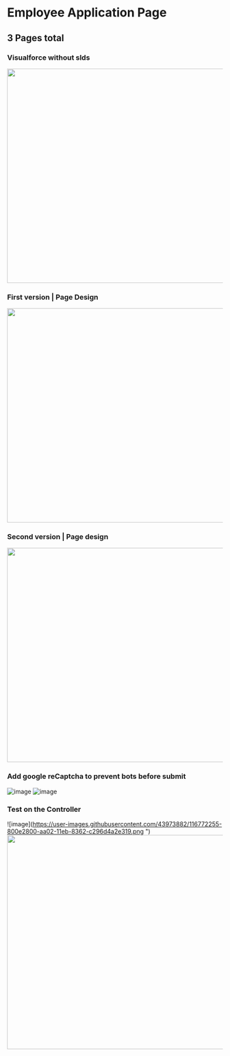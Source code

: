 # Employee Application Page
## 3 Pages total

### Visualforce without slds
<img src="https://user-images.githubusercontent.com/43973882/116772648-5b677f80-aa05-11eb-8bcb-a08187e6a303.png" width="800" height="500">


### First version | Page Design
<img src="https://user-images.githubusercontent.com/43973882/116498808-7d270200-a85f-11eb-88b1-a2d24b08dfc7.PNG" width="800" height="500">


### Second version | Page design
<img src="https://user-images.githubusercontent.com/43973882/116771685-2b6aad00-aa02-11eb-863f-2977a9cbaac4.PNG" width="800" height="500">

### Add google reCaptcha to prevent bots before submit
![image](https://user-images.githubusercontent.com/43973882/116820818-c1e6bd80-ab2b-11eb-907e-b6ec8397863f.png)
![image](https://user-images.githubusercontent.com/43973882/116820823-c7dc9e80-ab2b-11eb-902f-9d9261ea6fbf.png)

### Test on the Controller
![image](https://user-images.githubusercontent.com/43973882/116772255-800e2800-aa02-11eb-8362-c296d4a2e319.png ")
<img src="https://user-images.githubusercontent.com/43973882/116772255-800e2800-aa02-11eb-8362-c296d4a2e319.png" width="800" height="500">



